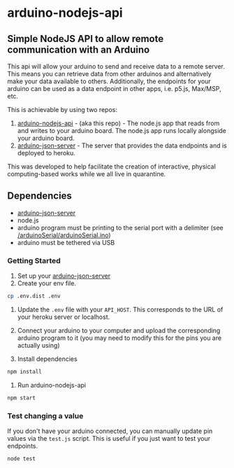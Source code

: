 # arduino-nodejs-api

## Simple NodeJS API to allow remote communication with an Arduino

This api will allow your arduino to send and receive data to a remote server. This means you can retrieve data from other arduinos and alternatively make your data available to others. Additionally, the endpoints for your arduino can be used as a data endpoint in other apps, i.e. p5.js, Max/MSP, etc.

This is achievable by using two repos:

1. [arduino-nodejs-api](https://github.com/stephiescastle/arduino-nodejs-api) - (aka this repo) - The node.js app that reads from and writes to your arduino board. The node.js app runs locally alongside your arduino board.
2. [arduino-json-server](https://github.com/stephiescastle/arduino-json-server) - The server that provides the data endpoints and is deployed to heroku.

This was developed to help facilitate the creation of interactive, physical computing-based works while we all live in quarantine.

## Dependencies

- [arduino-json-server](https://github.com/stephiescastle/arduino-json-server)
- node.js
- arduino program must be printing to the serial port with a delimiter (see [/arduinoSerial/arduinoSerial.ino](/arduinoSerial/arduinoSerial.ino))
- arduino must be tethered via USB

### Getting Started

1. Set up your [arduino-json-server](https://github.com/stephiescastle/arduino-json-server)
2. Create your env file.

```bash
cp .env.dist .env
```

1. Update the `.env` file with your `API_HOST`. This corresponds to the URL of your heroku server or localhost.

2. Connect your arduino to your computer and upload the corresponding arduino program to it (you may need to modify this for the pins you are actually using)
3. Install dependencies

```bash
npm install
```

1. Run arduino-nodejs-api

```bash
npm start
```

### Test changing a value

If you don't have your arduino connected, you can manually update pin values via the `test.js` script. This is useful if you just want to test your endpoints.

```bash
node test
```
